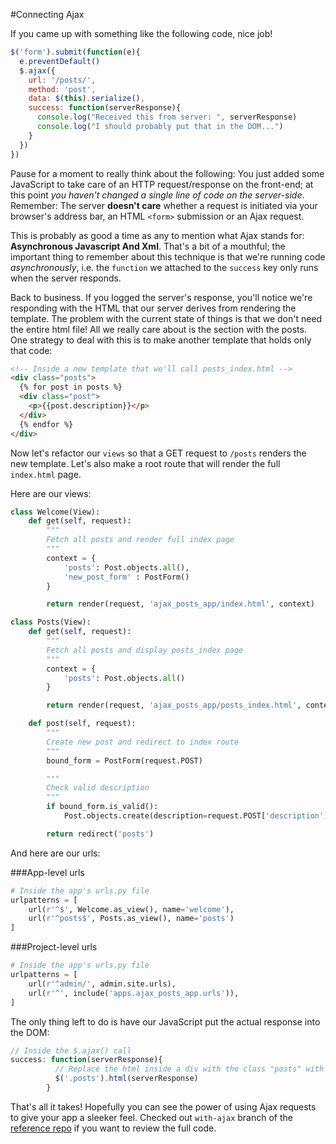 #Connecting Ajax

If you came up with something like the following code, nice job!

```js
$('form').submit(function(e){
  e.preventDefault()
  $.ajax({
    url: '/posts/',
    method: 'post',
    data: $(this).serialize(),
    success: function(serverResponse){
      console.log("Received this from server: ", serverResponse)
      console.log("I should probably put that in the DOM...")
    }
  })
})
```

Pause for a moment to really think about the following: You just added some JavaScript to take care of an HTTP request/response on the front-end; at this point *you haven't changed a single line of code on the server-side*. Remember: The server **doesn't care** whether a request is initiated via your browser's address bar, an HTML `<form>` submission or an Ajax request.

This is probably as good a time as any to mention what Ajax stands for: **Asynchronous Javascript And Xml**. That's a bit of a mouthful; the important thing to remember about this technique is that we're running code *asynchronously*, i.e. the `function` we attached to the `success` key only runs when the server responds.

Back to business. If you logged the server's response, you'll notice we're responding with the HTML that our server derives from rendering the template. The problem with the current state of things is that we don't need the entire html file! All we really care about is the section with the posts. One strategy to deal with this is to make another template that holds only that code:

```html
<!-- Inside a new template that we'll call posts_index.html -->
<div class="posts">
  {% for post in posts %}
  <div class="post">
    <p>{{post.description}}</p>
  </div>
  {% endfor %}
</div>
```

Now let's refactor our `views` so that a GET request to `/posts` renders the new template. Let's also make a root route that will render the full `index.html` page.

Here are our views:

```python
class Welcome(View):
    def get(self, request):
        """
        Fetch all posts and render full index page
        """
        context = {
            'posts': Post.objects.all(),
            'new_post_form' : PostForm()
        }

        return render(request, 'ajax_posts_app/index.html', context)

class Posts(View):
    def get(self, request):
        """
        Fetch all posts and display posts_index page
        """
        context = {
            'posts': Post.objects.all()
        }

        return render(request, 'ajax_posts_app/posts_index.html', context)

    def post(self, request):
        """
        Create new post and redirect to index route
        """
        bound_form = PostForm(request.POST)

        """
        Check valid description
        """
        if bound_form.is_valid():
            Post.objects.create(description=request.POST['description'])

        return redirect('posts')
```

And here are our urls:

###App-level urls
```python
# Inside the app's urls.py file
urlpatterns = [
    url(r'^$', Welcome.as_view(), name='welcome'),
    url(r'^posts$', Posts.as_view(), name='posts')
]
```

###Project-level urls
```python
# Inside the app's urls.py file
urlpatterns = [
    url(r'^admin/', admin.site.urls),
    url(r'^', include('apps.ajax_posts_app.urls')),
]
```

The only thing left to do is have our JavaScript put the actual response into the DOM:

```js
// Inside the $.ajax() call
success: function(serverResponse){
          // Replace the html inside a div with the class "posts" with the server response
          $('.posts').html(serverResponse)
        }
```

That's all it takes! Hopefully you can see the power of using Ajax requests to give your app a sleeker feel. Checked out `with-ajax` branch of the [reference repo](https://github.com/meadch/django-ajax-posts/tree/with-ajax) if you want to review the full code.
